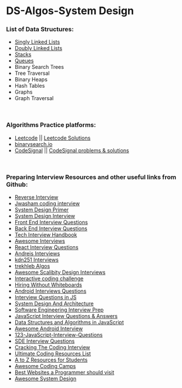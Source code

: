 # DS-Algos-System Design


### List of Data Structures:
* [Singly Linked Lists](https://github.com/osgood1024/DS-and-Algos/blob/master/Data_Structures/singly_linkedlists.js)
* [Doubly Linked Lists](https://github.com/osgood1024/DS-and-Algos/blob/master/Data_Structures/doubly_linkedlists.js)
* [Stacks](https://github.com/osgood1024/DS-and-Algos/blob/master/Data_Structures/stacks.js)
* [Queues](https://github.com/osgood1024/DS-and-Algos/blob/master/Data_Structures/queues.js)
* Binary Search Trees
* Tree Traversal
* Binary Heaps
* Hash Tables 
* Graphs
* Graph Traversal

<br/>

### Algorithms Practice platforms:
* [Leetcode](https://leetcode.com/problemset/all/) || [Leetcode Solutions](https://github.com/osgood1024/DS-and-Algos/tree/master/Leetcode) 
* [binarysearch.io](https://binarysearch.io/)
* [CodeSignal](https://codesignal.com/) || [CodeSignal problems & solutions](https://github.com/osgood1024/DS-and-Algos/tree/master/Code_Signal)

<br/>

### Preparing Interview Resources and other useful links from Github:
* [Reverse Interview](https://github.com/viraptor/reverse-interview)
* [Jwasham coding interview](https://github.com/jwasham/coding-interview-university)
* [System Design Primer](https://github.com/donnemartin/system-design-primer)
* [System Design Interview](https://github.com/checkcheckzz/system-design-interview)
* [Front End Interview Questions](https://github.com/h5bp/Front-end-Developer-Interview-Questions) 
* [Back End Interview Questions](https://github.com/arialdomartini/Back-End-Developer-Interview-Questions)
* [Tech Interview Handbook](https://yangshun.github.io/tech-interview-handbook/)
* [Awesome Interviews](https://github.com/MaximAbramchuck/awesome-interview-questions)
* [React Interview Questions](https://github.com/sudheerj/reactjs-interview-questions)
* [Andreis Interviews](https://github.com/andreis/interview)
* [kdn251 Interviews](https://github.com/kdn251/interviews)
* [trekhleb Algos](https://github.com/trekhleb/javascript-algorithms)
* [Awesome Scalibity Design Interviews](https://github.com/binhnguyennus/awesome-scalability)
* [Interactive coding challenge](https://github.com/donnemartin/interactive-coding-challenges)
* [Hiring Without Whiteboards](https://github.com/poteto/hiring-without-whiteboards)
* [Android Interviews Questions](https://github.com/MindorksOpenSource/android-interview-questions)
* [Interview Questions in JS](https://github.com/kennymkchan/interview-questions-in-javascript)
* [System Design And Architecture](https://github.com/puncsky/system-design-and-architecture)
* [Software Engineering Interview Prep](https://github.com/orrsella/soft-eng-interview-prep)
* [JavaScript Interview Questions & Answers](https://github.com/sudheerj/javascript-interview-questions)
* [Data Structures and Algorithms in JavaScript](https://github.com/amejiarosario/dsa.js-data-structures-algorithms-javascript)
* [Awesome Android Interview](https://github.com/JsonChao/Awesome-Android-Interview)
* [123-JavaScript-Interview-Questions](https://github.com/ganqqwerty/123-Essential-JavaScript-Interview-Questions)
* [SDE Interview Questions](https://github.com/rishabh115/SDE-Interview-Questions)
* [Cracking The Coding Interview](https://github.com/careercup/CtCI-6th-Edition)
* [Ultimate Coding Resources List](https://github.com/PizzaPokerGuy/ultimate-coding-resources)
* [A to Z Resources for Students](https://github.com/dipakkr/A-to-Z-Resources-for-Students#16-frontend-web-development)
* [Awesome Coding Camps](https://github.com/theodesp/awesome-coding-camps)
* [Best Websites a Programmer should visit](https://github.com/sdmg15/Best-websites-a-programmer-should-visit)
* [Awesome System Design](https://github.com/madd86/awesome-system-design)

 
